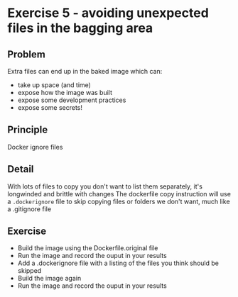 # Exercise 5 -  avoiding unexpected files in the bagging area

## Problem
Extra files can end up in the baked image which can:
- take up space (and time)
- expose how the image was built
- expose some development practices
- expose some secrets!

## Principle
Docker ignore files

## Detail
With lots of files to copy you don't want to list them separately, it's longwinded and brittle with changes
The dockerfile copy instruction will use a `.dockerignore` file to skip copying files or folders we don't want, much like a .gitignore file

## Exercise
- Build the image using the Dockerfile.original file
- Run the image and record the ouput in your results
- Add a .dockerignore file with a listing of the files you think should be skipped
- Build the image again
- Run the image and record the ouput in your results
